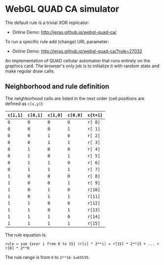 # WebGL QUAD CA simulator

The default rule is a trivial XOR replicator:

* Online Demo: http://jeras.github.io/webgl-quad-ca/

To run a specific rule add (change) URL parameter:

* Online Demo: http://jeras.github.io/webgl-quad-ca/?rule=27032

An implementation of QUAD cellular automaton that runs entirely on the
graphics card. The browser's only job is to initialize it with random
state and make regular draw calls.

## Neighborhood and rule definition

The neighborhood cells are listed in the next order (cell positions are defined as `c[x,y]`):

 `c[1,1]` | `c[0,1]` | `c[1,0]` | `c[0,0]` | `c{t+1}` |
----------|----------|----------|----------|----------|
 `0`      | `0`      | `0`      | `0`      | `r[ 0]`  |
 `0`      | `0`      | `0`      | `1`      | `r[ 1]`  |
 `0`      | `0`      | `1`      | `0`      | `r[ 2]`  |
 `0`      | `0`      | `1`      | `1`      | `r[ 3]`  |
 `0`      | `1`      | `0`      | `0`      | `r[ 4]`  |
 `0`      | `1`      | `0`      | `1`      | `r[ 5]`  |
 `0`      | `1`      | `1`      | `0`      | `r[ 6]`  |
 `0`      | `1`      | `1`      | `1`      | `r[ 7]`  |
 `1`      | `0`      | `0`      | `0`      | `r[ 8]`  |
 `1`      | `0`      | `0`      | `1`      | `r[ 9]`  |
 `1`      | `0`      | `1`      | `0`      | `r[10]`  |
 `1`      | `0`      | `1`      | `1`      | `r[11]`  |
 `1`      | `1`      | `0`      | `0`      | `r[12]`  |
 `1`      | `1`      | `0`      | `1`      | `r[13]`  |
 `1`      | `1`      | `1`      | `0`      | `r[14]`  |
 `1`      | `1`      | `1`      | `1`      | `r[15]`  |

The rule equation is:
```
rule = sum {over i from 0 to 15} (r[i] * 2**i) = r[15] * 2**15 + ... + r[0] * 2**0
```

The rule range is from `0` to `2**16-1=65535`.
